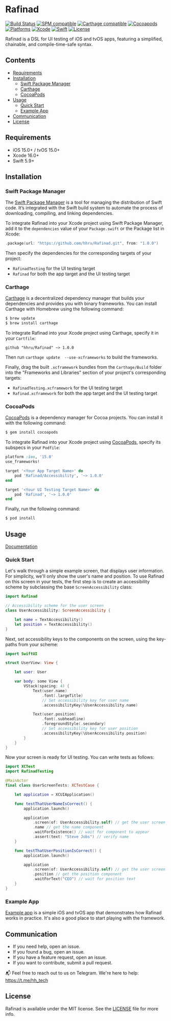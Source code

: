 # Rafinad
[![Build Status](https://github.com/hhru/Rafinad/actions/workflows/swift.yml/badge.svg)](https://github.com/hhru/Rafinad/actions)
[![SPM compatible](https://img.shields.io/badge/SPM-Compatible-brightgreen)](https://swift.org/package-manager/)
[![Carthage compatible](https://img.shields.io/badge/Carthage-Compatible-brightgreen)](https://github.com/Carthage/Carthage)
[![Cocoapods](https://img.shields.io/cocoapods/v/Rafinad)](http://cocoapods.org/pods/Rafinad)
[![Platforms](https://img.shields.io/cocoapods/p/Rafinad)](https://developer.apple.com/discover/)
[![Xcode](https://img.shields.io/badge/Xcode-16-blue)](https://developer.apple.com/xcode)
[![Swift](https://img.shields.io/badge/Swift-5.9-orange)](https://swift.org)
[![License](https://img.shields.io/github/license/hhru/rafinad)](https://opensource.org/licenses/MIT)

Rafinad is a DSL for UI testing of iOS and tvOS apps, featuring a simplified, chainable, and compile-time-safe syntax.


## Contents
- [Requirements](#requirements)
- [Installation](#installation)
    - [Swift Package Manager](#swift-package-manager)
    - [Carthage](#carthage)
    - [CocoaPods](#cocoapods)
- [Usage](#usage)
    - [Quick Start](#quick-start)
    - [Example App](#example-app)
- [Communication](#communication)
- [License](#license)


## Requirements
- iOS 15.0+ / tvOS 15.0+
- Xcode 16.0+
- Swift 5.9+


## Installation

### Swift Package Manager
The [Swift Package Manager](https://swift.org/package-manager/) is a tool for managing the distribution of Swift code.
It’s integrated with the Swift build system to automate the process of downloading, compiling, and linking dependencies.

To integrate Rafinad into your Xcode project using Swift Package Manager,
add it to the `dependencies` value of your `Package.swift` or the Package list in Xcode:

``` swift
.package(url: "https://github.com/hhru/Rafinad.git", from: "1.0.0")
```

Then specify the dependencies for the corresponding targets of your project:
- `RafinadTesting` for the UI testing target
- `Rafinad` for both the app target and the UI testing target


### Carthage
[Carthage](https://github.com/Carthage/Carthage) is a decentralized dependency manager that builds your dependencies and provides you with binary frameworks. You can install Carthage with Homebrew using the following command:
``` bash
$ brew update
$ brew install carthage
```

To integrate Rafinad into your Xcode project using Carthage, specify it in your `Cartfile`:
``` ogdl
github "hhru/Rafinad" ~> 1.0.0
```

Then run `carthage update  --use-xcframeworks` to build the frameworks.

Finally, drag the built `.xcframework` bundles from the `Carthage/Build` folder into the "Frameworks and Libraries" section of your project's corresponding targets:
- `RafinadTesting.xcframework` for the UI testing target
- `Rafinad.xcframework` for both the app target and the UI testing target


### CocoaPods
[CocoaPods](http://cocoapods.org) is a dependency manager for Cocoa projects. You can install it with the following command:

``` bash
$ gem install cocoapods
```

To integrate Rafinad into your Xcode project using [CocoaPods](http://cocoapods.org), specify its subspecs in your `Podfile`:

``` ruby
platform :ios, '15.0'
use_frameworks!

target '<Your App Target Name>' do
    pod 'Rafinad/Accessibility', '~> 1.0.0'
end

target '<Your UI Testing Target Name>' do
    pod 'Rafinad', '~> 1.0.0'
end
```

Finally, run the following command:

``` bash
$ pod install
```


## Usage
[Documentation](http://tech.hh.ru/Rafinad/documentation/rafinad)

### Quick Start
Let's walk through a simple example screen, that displays user information.
For simplicity, we'll only show the user's name and position.
To use Rafinad on this screen in your tests, the first step is to create an accessibility scheme
by subclassing the base `ScreenAccessibility` class:

``` swift
import Rafinad

// Accessibility scheme for the user screen
class UserAccessibility: ScreenAccessibility {

    let name = TextAccessibility()
    let position = TextAccessibility()
}
```

Next, set accessibility keys to the components on the screen, using the key-paths from your scheme:

``` swift
import SwiftUI

struct UserView: View {

    let user: User

    var body: some View {
        VStack(spacing: 4) {
            Text(user.name)
                .font(.largeTitle)
                // Set accessibility key for user name
                .accessibilityKey(\UserAccessibility.name)

            Text(user.position)
                .font(.subheadline)
                .foregroundStyle(.secondary)
                // Set accessibility key for user position
                .accessibilityKey(\UserAccessibility.position)
        }
    }
}
```

Now your screen is ready for UI testing. You can write tests as follows:

``` swift
import XCTest
import RafinadTesting

@MainActor
final class UserScreenTests: XCTestCase {

    let application = XCUIApplication()

    func testThatUserNameIsCorrect() {
        application.launch()

        application
            .screen(of: UserAccessibility.self) // get the user screen
            .name // get the name component
            .waitForExistence() // wait for component to appear
            .assert(text: "Steve Jobs") // verify name
    }

    func testThatUserPositionIsCorrect() {
        application.launch()

        application
            .screen(of: UserAccessibility.self) // get the user screen
            .position // get the position component
            .waitForText("CEO") // wait for position text
    }
}
```


### Example App
[Example app](Example) is a simple iOS and tvOS app that demonstrates how Rafinad works in practice.
It's also a good place to start playing with the framework.


## Communication
- If you need help, open an issue.
- If you found a bug, open an issue.
- If you have a feature request, open an issue.
- If you want to contribute, submit a pull request.

📬 Feel free to reach out to us on Telegram. We're here to help: https://t.me/hh_tech


## License
Rafinad is available under the MIT license. See the [LICENSE](LICENSE) file for more info.
